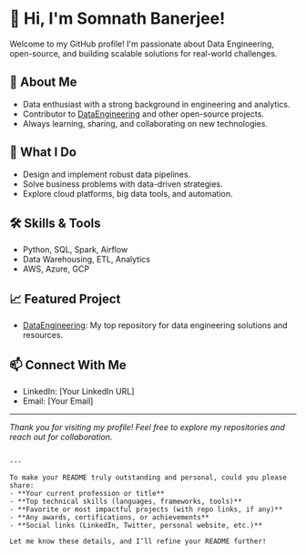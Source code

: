 # 👋 Hi, I'm Somnath Banerjee!

Welcome to my GitHub profile! I'm passionate about Data Engineering, open-source, and building scalable solutions for real-world challenges.

## 🚀 About Me
- Data enthusiast with a strong background in engineering and analytics.
- Contributor to [DataEngineering](https://github.com/somnathbanerjeedwbi-tech/DataEngineering) and other open-source projects.
- Always learning, sharing, and collaborating on new technologies.

## 💼 What I Do
- Design and implement robust data pipelines.
- Solve business problems with data-driven strategies.
- Explore cloud platforms, big data tools, and automation.

## 🛠️ Skills & Tools
- Python, SQL, Spark, Airflow
- Data Warehousing, ETL, Analytics
- AWS, Azure, GCP

## 📈 Featured Project
- [DataEngineering](https://github.com/somnathbanerjeedwbi-tech/DataEngineering): My top repository for data engineering solutions and resources.

## 📫 Connect With Me
- LinkedIn: [Your LinkedIn URL]
- Email: [Your Email]

---

_Thank you for visiting my profile! Feel free to explore my repositories and reach out for collaboration._

```

---

To make your README truly outstanding and personal, could you please share:
- **Your current profession or title**
- **Top technical skills (languages, frameworks, tools)**
- **Favorite or most impactful projects (with repo links, if any)**
- **Any awards, certifications, or achievements**
- **Social links (LinkedIn, Twitter, personal website, etc.)**

Let me know these details, and I’ll refine your README further!